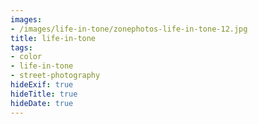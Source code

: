 ```yaml
---
images:
- /images/life-in-tone/zonephotos-life-in-tone-12.jpg
title: life-in-tone
tags:
- color
- life-in-tone
- street-photography
hideExif: true
hideTitle: true
hideDate: true
---
```

